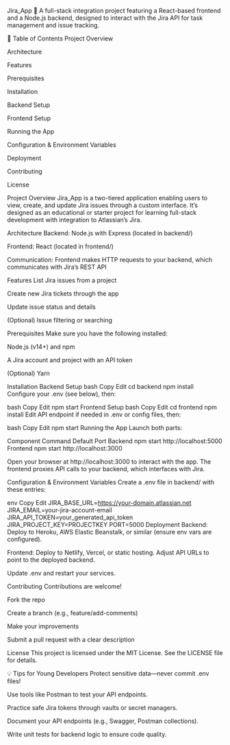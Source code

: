 Jira_App 🚀
A full-stack integration project featuring a React-based frontend and a Node.js backend, designed to interact with the Jira API for task management and issue tracking.

🧩 Table of Contents
Project Overview

Architecture

Features

Prerequisites

Installation

Backend Setup

Frontend Setup

Running the App

Configuration & Environment Variables

Deployment

Contributing

License

Project Overview
Jira_App is a two-tiered application enabling users to view, create, and update Jira issues through a custom interface. It’s designed as an educational or starter project for learning full-stack development with integration to Atlassian’s Jira.

Architecture
Backend: Node.js with Express (located in backend/)

Frontend: React (located in frontend/)

Communication: Frontend makes HTTP requests to your backend, which communicates with Jira’s REST API

Features
List Jira issues from a project

Create new Jira tickets through the app

Update issue status and details

(Optional) Issue filtering or searching

Prerequisites
Make sure you have the following installed:

Node.js (v14+) and npm

A Jira account and project with an API token

(Optional) Yarn

Installation
Backend Setup
bash
Copy
Edit
cd backend
npm install
Configure your .env (see below), then:

bash
Copy
Edit
npm start
Frontend Setup
bash
Copy
Edit
cd frontend
npm install
Edit API endpoint if needed in .env or config files, then:

bash
Copy
Edit
npm start
Running the App
Launch both parts:

Component	Command	Default Port
Backend	npm start	http://localhost:5000
Frontend	npm start	http://localhost:3000

Open your browser at http://localhost:3000 to interact with the app. The frontend proxies API calls to your backend, which interfaces with Jira.

Configuration & Environment Variables
Create a .env file in backend/ with these entries:

env
Copy
Edit
JIRA_BASE_URL=https://your-domain.atlassian.net
JIRA_EMAIL=your-jira-account-email
JIRA_API_TOKEN=your_generated_api_token
JIRA_PROJECT_KEY=PROJECTKEY
PORT=5000
Deployment
Backend: Deploy to Heroku, AWS Elastic Beanstalk, or similar (ensure env vars are configured).

Frontend: Deploy to Netlify, Vercel, or static hosting. Adjust API URLs to point to the deployed backend.

Update .env and restart your services.

Contributing
Contributions are welcome!

Fork the repo

Create a branch (e.g., feature/add-comments)

Make your improvements

Submit a pull request with a clear description

License
This project is licensed under the MIT License. See the LICENSE file for details.

💡 Tips for Young Developers
Protect sensitive data—never commit .env files!

Use tools like Postman to test your API endpoints.

Practice safe Jira tokens through vaults or secret managers.

Document your API endpoints (e.g., Swagger, Postman collections).

Write unit tests for backend logic to ensure code quality.
